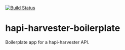 [![Build Status](https://travis-ci.org/leandrogranella/uniritter-node-2016.svg?branch=master)](https://travis-ci.org/leandrogranella/uniritter-node-2016)
# hapi-harvester-boilerplate
Boilerplate app for a hapi-harvester API.
